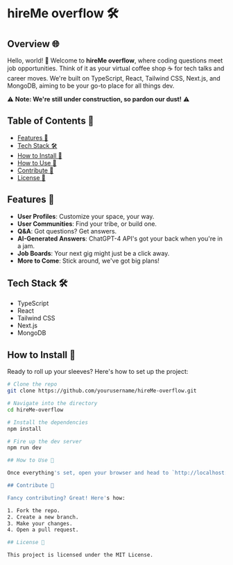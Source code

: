 # hireMe overflow 🛠️

## Overview 🌐

Hello, world! 👋 Welcome to **hireMe overflow**, where coding questions meet job opportunities. Think of it as your virtual coffee shop ☕ for tech talks and career moves. We're built on TypeScript, React, Tailwind CSS, Next.js, and MongoDB, aiming to be your go-to place for all things dev.

⚠️ **Note: We're still under construction, so pardon our dust!** ⚠️

## Table of Contents 📑

- [Features 🎉](#features-)
- [Tech Stack 🛠️](#tech-stack-)
- [How to Install 🔧](#how-to-install-)
- [How to Use 🚀](#how-to-use-)
- [Contribute 🤝](#contribute-)
- [License 📝](#license-)

## Features 🎉

- **User Profiles**: Customize your space, your way.
- **User Communities**: Find your tribe, or build one.
- **Q&A**: Got questions? Get answers.
- **AI-Generated Answers**: ChatGPT-4 API's got your back when you're in a jam.
- **Job Boards**: Your next gig might just be a click away.
- **More to Come**: Stick around, we've got big plans!

## Tech Stack 🛠️

- TypeScript
- React
- Tailwind CSS
- Next.js
- MongoDB

## How to Install 🔧

Ready to roll up your sleeves? Here's how to set up the project:

```bash
# Clone the repo
git clone https://github.com/yourusername/hireMe-overflow.git

# Navigate into the directory
cd hireMe-overflow

# Install the dependencies
npm install

# Fire up the dev server
npm run dev

## How to Use 🚀

Once everything's set, open your browser and head to `http://localhost:3000`. Take it for a spin!

## Contribute 🤝

Fancy contributing? Great! Here's how:

1. Fork the repo.
2. Create a new branch.
3. Make your changes.
4. Open a pull request.

## License 📝

This project is licensed under the MIT License.
